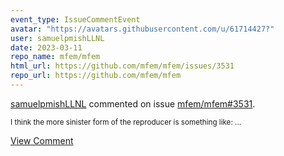 ```yaml
---
event_type: IssueCommentEvent
avatar: "https://avatars.githubusercontent.com/u/61714427?"
user: samuelpmishLLNL
date: 2023-03-11
repo_name: mfem/mfem
html_url: https://github.com/mfem/mfem/issues/3531
repo_url: https://github.com/mfem/mfem
---
```


<a href='https://github.com/samuelpmishLLNL' target='_blank'>samuelpmishLLNL</a> commented on issue <a href='https://github.com/mfem/mfem/issues/3531' target='_blank'>mfem/mfem#3531</a>.

<small>I think the more sinister form of the reproducer is something like:...</small>

<a href='https://github.com/mfem/mfem/issues/3531' target='_blank'>View Comment</a>